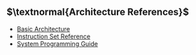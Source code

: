 ## $\textnormal{Architecture References}$

- [Basic Architecture](https://www.intel.com/content/www/us/en/developer/articles/technical/intel-sdm.html)
- [Instruction Set Reference](https://www.intel.com/content/www/us/en/content-details/782156/intel-64-and-ia-32-architectures-software-developer-s-manual-combined-volumes-2a-2b-2c-and-2d-instruction-set-reference-a-z.html)
- [System Programming Guide](https://www.intel.com/content/dam/www/public/us/en/documents/manuals/64-ia-32-architectures-software-developer-vol-3a-part-1-manual.pdf)
